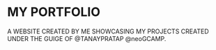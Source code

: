 # MY PORTFOLIO 
A WEBSITE CREATED BY ME SHOWCASING MY PROJECTS CREATED UNDER THE GUIGE OF @TANAYPRATAP @neoGCAMP.